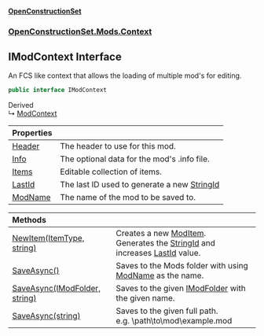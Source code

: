 #### [OpenConstructionSet](index.md 'index')
### [OpenConstructionSet.Mods.Context](index.md#OpenConstructionSet_Mods_Context 'OpenConstructionSet.Mods.Context')
## IModContext Interface
An FCS like context that allows the loading of multiple mod's for editing.  
```csharp
public interface IModContext
```

Derived  
&#8627; [ModContext](bg5IPPU_c0JbekfhoR9TnQ.md 'OpenConstructionSet.Mods.Context.ModContext')  

| Properties | |
| :--- | :--- |
| [Header](9CX+frbD562yWs7oKD1DKA.md 'OpenConstructionSet.Mods.Context.IModContext.Header') | The header to use for this mod.<br/> |
| [Info](QHcQjOHfdyiawmzQgrq3ow.md 'OpenConstructionSet.Mods.Context.IModContext.Info') | The optional data for the mod's .info file.<br/> |
| [Items](WbCOXAmMe6rildrOWCGqDw.md 'OpenConstructionSet.Mods.Context.IModContext.Items') | Editable collection of items.<br/> |
| [LastId](SvWaRCPfhqM6p4mEpZAn4A.md 'OpenConstructionSet.Mods.Context.IModContext.LastId') | The last ID used to generate a new [StringId](C7NXJeVk4qI07BbFStgaIg.md 'OpenConstructionSet.Data.IItem.StringId') |
| [ModName](8T9FmksiwGIwTdaxosRWrw.md 'OpenConstructionSet.Mods.Context.IModContext.ModName') | The name of the mod to be saved to.<br/> |

| Methods | |
| :--- | :--- |
| [NewItem(ItemType, string)](oASeKfq61fDJizF9I0gmfQ.md 'OpenConstructionSet.Mods.Context.IModContext.NewItem(OpenConstructionSet.Data.ItemType, string)') | Creates a new [ModItem](RZThR5Y52fbBYJ8EaGN2IQ.md 'OpenConstructionSet.Mods.ModItem').<br/>Generates the [StringId](C7NXJeVk4qI07BbFStgaIg.md 'OpenConstructionSet.Data.IItem.StringId') and increases [LastId](SvWaRCPfhqM6p4mEpZAn4A.md 'OpenConstructionSet.Mods.Context.IModContext.LastId') value.<br/> |
| [SaveAsync()](QIk4hdz1x4a7KG9tlEAkRg.md 'OpenConstructionSet.Mods.Context.IModContext.SaveAsync()') | Saves to the Mods folder with using [ModName](8T9FmksiwGIwTdaxosRWrw.md 'OpenConstructionSet.Mods.Context.IModContext.ModName') as the name.<br/> |
| [SaveAsync(IModFolder, string)](b7ooyTKQ4YIPb0BQoyoGQg.md 'OpenConstructionSet.Mods.Context.IModContext.SaveAsync(OpenConstructionSet.Installations.IModFolder, string)') | Saves to the given [IModFolder](wh7_cj0PEb2QTfOlBPaoIQ.md 'OpenConstructionSet.Installations.IModFolder') with the given name.<br/> |
| [SaveAsync(string)](+zpki8Owhj_qPn7fFl0F4A.md 'OpenConstructionSet.Mods.Context.IModContext.SaveAsync(string)') | Saves to the given full path.<br/>e.g. \path\to\mod\example.mod<br/> |
